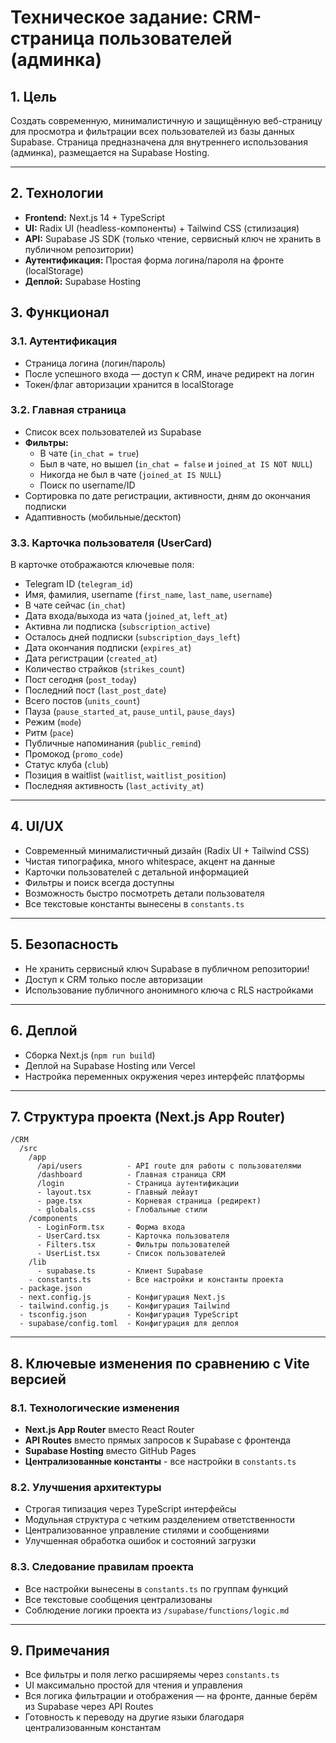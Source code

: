 # Техническое задание: CRM-страница пользователей (админка)

## 1. Цель
Создать современную, минималистичную и защищённую веб-страницу для просмотра и фильтрации всех пользователей из базы данных Supabase. Страница предназначена для внутреннего использования (админка), размещается на Supabase Hosting.

---

## 2. Технологии
- **Frontend:** Next.js 14 + TypeScript
- **UI:** Radix UI (headless-компоненты) + Tailwind CSS (стилизация)
- **API:** Supabase JS SDK (только чтение, сервисный ключ не хранить в публичном репозитории)
- **Аутентификация:** Простая форма логина/пароля на фронте (localStorage)
- **Деплой:** Supabase Hosting


## 3. Функционал

### 3.1. Аутентификация
- Страница логина (логин/пароль)
- После успешного входа — доступ к CRM, иначе редирект на логин
- Токен/флаг авторизации хранится в localStorage

### 3.2. Главная страница
- Список всех пользователей из Supabase
- **Фильтры:**
  - В чате (`in_chat = true`)
  - Был в чате, но вышел (`in_chat = false` и `joined_at IS NOT NULL`)
  - Никогда не был в чате (`joined_at IS NULL`)
  - Поиск по username/ID
- Сортировка по дате регистрации, активности, дням до окончания подписки
- Адаптивность (мобильные/десктоп)

### 3.3. Карточка пользователя (UserCard)
В карточке отображаются ключевые поля:
- Telegram ID (`telegram_id`)
- Имя, фамилия, username (`first_name`, `last_name`, `username`)
- В чате сейчас (`in_chat`)
- Дата входа/выхода из чата (`joined_at`, `left_at`)
- Активна ли подписка (`subscription_active`)
- Осталось дней подписки (`subscription_days_left`)
- Дата окончания подписки (`expires_at`)
- Дата регистрации (`created_at`)
- Количество страйков (`strikes_count`)
- Пост сегодня (`post_today`)
- Последний пост (`last_post_date`)
- Всего постов (`units_count`)
- Пауза (`pause_started_at`, `pause_until`, `pause_days`)
- Режим (`mode`)
- Ритм (`pace`)
- Публичные напоминания (`public_remind`)
- Промокод (`promo_code`)
- Статус клуба (`club`)
- Позиция в waitlist (`waitlist`, `waitlist_position`)
- Последняя активность (`last_activity_at`)

---

## 4. UI/UX
- Современный минималистичный дизайн (Radix UI + Tailwind CSS)
- Чистая типографика, много whitespace, акцент на данные
- Карточки пользователей с детальной информацией
- Фильтры и поиск всегда доступны
- Возможность быстро посмотреть детали пользователя
- Все текстовые константы вынесены в `constants.ts`

---

## 5. Безопасность
- Не хранить сервисный ключ Supabase в публичном репозитории!
- Доступ к CRM только после авторизации
- Использование публичного анонимного ключа с RLS настройками

---

## 6. Деплой
- Сборка Next.js (`npm run build`)
- Деплой на Supabase Hosting или Vercel
- Настройка переменных окружения через интерфейс платформы

---

## 7. Структура проекта (Next.js App Router)

```
/CRM
  /src
    /app
      /api/users          - API route для работы с пользователями
      /dashboard          - Главная страница CRM
      /login              - Страница аутентификации
      - layout.tsx        - Главный лейаут
      - page.tsx          - Корневая страница (редирект)
      - globals.css       - Глобальные стили
    /components
      - LoginForm.tsx     - Форма входа
      - UserCard.tsx      - Карточка пользователя
      - Filters.tsx       - Фильтры пользователей
      - UserList.tsx      - Список пользователей
    /lib
      - supabase.ts       - Клиент Supabase
    - constants.ts        - Все настройки и константы проекта
  - package.json
  - next.config.js        - Конфигурация Next.js
  - tailwind.config.js    - Конфигурация Tailwind
  - tsconfig.json         - Конфигурация TypeScript
  - supabase/config.toml  - Конфигурация для деплоя
```

---

## 8. Ключевые изменения по сравнению с Vite версией

### 8.1. Технологические изменения
- **Next.js App Router** вместо React Router
- **API Routes** вместо прямых запросов к Supabase с фронтенда
- **Supabase Hosting** вместо GitHub Pages
- **Централизованные константы** - все настройки в `constants.ts`

### 8.2. Улучшения архитектуры
- Строгая типизация через TypeScript интерфейсы
- Модульная структура с четким разделением ответственности
- Централизованное управление стилями и сообщениями
- Улучшенная обработка ошибок и состояний загрузки

### 8.3. Следование правилам проекта
- Все настройки вынесены в `constants.ts` по группам функций
- Все текстовые сообщения централизованы
- Соблюдение логики проекта из `/supabase/functions/logic.md`

---

## 9. Примечания
- Все фильтры и поля легко расширяемы через `constants.ts`
- UI максимально простой для чтения и управления
- Вся логика фильтрации и отображения — на фронте, данные берём из Supabase через API Routes
- Готовность к переводу на другие языки благодаря централизованным константам 